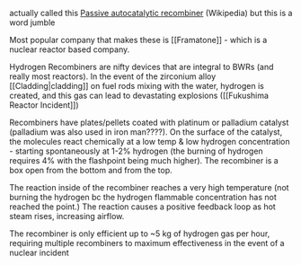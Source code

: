 actually called this [Passive autocatalytic recombiner](https://en.wikipedia.org/wiki/Passive_autocatalytic_recombiner) (Wikipedia) but this is a word jumble 

Most popular company that makes these is [[Framatone]] - which is a nuclear reactor based company. 

Hydrogen Recombiners are nifty devices that are integral to BWRs (and really most reactors). In the event of the zirconium alloy [[Cladding|cladding]] on fuel rods mixing with the water, hydrogen is created, and this gas can lead to devastating explosions ([[Fukushima Reactor Incident]])

Recombiners have plates/pellets coated with platinum or palladium catalyst (palladium was also used in iron man????). On the surface of the catalyst, the molecules react chemically at a low temp & low hydrogen concentration - starting spontaneously at 1-2% hydrogen (the burning of hydrogen requires 4% with the flashpoint being much higher). The recombiner is a box open from the bottom and from the top. 

The reaction inside of the recombiner reaches a very high temperature (not burning the hydrogen bc the hydrogen flammable concentration has not reached the point.) The reaction causes a positive feedback loop as hot steam rises, increasing airflow.

The recombiner is only efficient up to ~5 kg of hydrogen gas per hour, requiring multiple recombiners to maximum effectiveness in the event of a nuclear incident